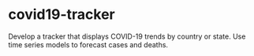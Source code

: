 # covid19-tracker
Develop a tracker that displays COVID-19 trends by country or state. Use time series models to forecast cases and deaths.
